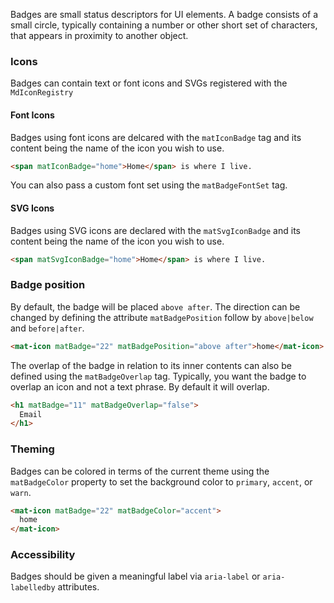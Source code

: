 Badges are small status descriptors for UI elements. A badge consists of a small circle, 
typically containing a number or other short set of characters, that appears in proximity to another object.

### Icons
Badges can contain text or font icons and SVGs registered with the `MdIconRegistry`

#### Font Icons
Badges using font icons are delcared with the `matIconBadge` tag and its content being
the name of the icon you wish to use.

```html
<span matIconBadge="home">Home</span> is where I live.
```

You can also pass a custom font set using the `matBadgeFontSet` tag.

#### SVG Icons
Badges using SVG icons are declared with the `matSvgIconBadge` and its content being
the name of the icon you wish to use.

```html
<span matSvgIconBadge="home">Home</span> is where I live.
```

### Badge position
By default, the badge will be placed `above after`. The direction can be changed by defining
the attribute `matBadgePosition` follow by `above|below` and `before|after`.

```html
<mat-icon matBadge="22" matBadgePosition="above after">home</mat-icon>
```

The overlap of the badge in relation to its inner contents can also be defined
using the `matBadgeOverlap` tag. Typically, you want the badge to overlap an icon and not
a text phrase. By default it will overlap.

```html
<h1 matBadge="11" matBadgeOverlap="false">
  Email
</h1>
```

### Theming
Badges can be colored in terms of the current theme using the `matBadgeColor` property to set the
background color to `primary`, `accent`, or `warn`.

```html
<mat-icon matBadge="22" matBadgeColor="accent">
  home
</mat-icon>
```

### Accessibility
Badges should be given a meaningful label via `aria-label` or `aria-labelledby` attributes.